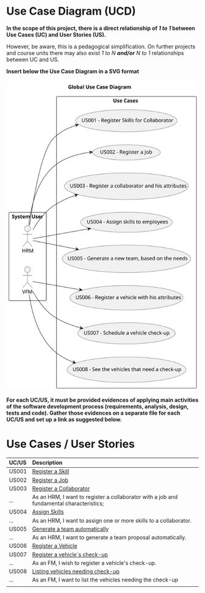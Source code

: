 # Use Case Diagram (UCD)

**In the scope of this project, there is a direct relationship of _1 to 1_ between Use Cases (UC) and User Stories (US).**

However, be aware, this is a pedagogical simplification. On further projects and course units there may also exist _1 to N **and/or** N to 1_ relationships between UC and US.

**Insert below the Use Case Diagram in a SVG format**

![Use Case Diagram](svg/use-case-diagram.svg)

**For each UC/US, it must be provided evidences of applying main activities of the software development process (requirements, analysis, design, tests and code). Gather those evidences on a separate file for each UC/US and set up a link as suggested below.**

# Use Cases / User Stories

| UC/US | Description                                                                              |                   
|:------|:-----------------------------------------------------------------------------------------|
| US001 | [Register a Skill](../../us001/Readme.md)                                                |
| US002 | [Register a Job](../../us002/Readme.md)                                                  |
| US003 | [Register a Collaborator](../../us006%20(Template)/Readme.md)                            |
| ...   | As an HRM, I want to register a collaborator with a job and fundamental characteristics; |
| US004 | [Assign Skills](../../us006%20(Template)/Readme.md)                                      |
| ...   | As an HRM, I want to assign one or more skills to a collaborator.                        |
| US005 | [Generate a team automatically](../../us006%20(Template)/Readme.md)                      |
| ...   | As an HRM, I want to generate a team proposal automatically.                             |
| US006 | [Register a Vehicle](../../us006/Readme.md)                                              |
| US007 | [Register a vehicle´s check-up](../../us006%20(Template)/Readme.md)                      |
| ...   | As an FM, I wish to register a vehicle's check-up.                                       |
| US008 | [Listing vehicles needing check-up](../../us006%20(Template)/Readme.md)                  |
| ...   | As an FM, I want to list the vehicles needing the check-up                               |
|       |                                                                                          |
